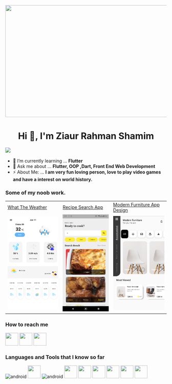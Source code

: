 <p align="center">  <img src="https://i.pinimg.com/originals/7c/ac/53/7cac53b96635b5ad0684f99d95de1bbf.gif" width="900" height="350"/> </p>
<h1 align="center">Hi 👋, I'm Ziaur Rahman Shamim</h1>

![](https://komarev.com/ghpvc/?username=ZRShamim&label=PROFILE+VIEWS)

- 🌱 I’m currently learning ... **Flutter**
- 💬 Ask me about ... **Flutter, OOP ,Dart, Front End Web Development**
- ⚡ About Me: ... **I am very fun loving person, love to play video games and have a interest on world history.**

<h3 align="left">Some of my noob work.</h3> 
<table>
  <tr>
    <td><a href="https://github.com/ZRShamim/what_the_weather">What The Weather</a></td>
     <td><a href="https://github.com/ZRShamim/recipe_search-_app">Recipe Search App</a></td>
     <td><a href="https://github.com/ZRShamim/modern_furniture">Modern Furniture App Design</a></td>
  </tr>
  <tr>
    <td><img src="https://raw.githubusercontent.com/ZRShamim/what_the_weather/main/assets/screenshots/weather_app.png" width=250></td>
    <td><img src="https://raw.githubusercontent.com/ZRShamim/recipe_search-_app/main/assets/screenshots/save_page.png" width=230 ></td>
    <td><img src="https://raw.githubusercontent.com/ZRShamim/modern_furniture/main/assets/screenshots/1.png" width=250  ></td>
  </tr>
 </table>

<h3 align="left">How to reach me</h3>  
  <a href="mailto:zrshamim8822@gmail.com"><img src="https://upload.wikimedia.org/wikipedia/commons/thumb/7/7e/Gmail_icon_%282020%29.svg/2560px-Gmail_icon_%282020%29.svg.png" width="40" height="40"/></a> 
  <a href="https://www.facebook.com/Ziaur1Shamim"><img src="https://upload.wikimedia.org/wikipedia/commons/thumb/f/fb/Facebook_icon_2013.svg/1200px-Facebook_icon_2013.svg.png" width="40" height="40"/></a> 
  <a href="https://www.linkedin.com/in/ziaur-rahman-shamim-4019a71aa/"><img src="https://cdn-icons-png.flaticon.com/512/174/174857.png" width="40" height="40"/></a> 

<h3 align="left">Languages and Tools that I know so far</h3>
<p align="left"> 
  <img src="https://www.vectorlogo.zone/logos/flutterio/flutterio-icon.svg" alt="android" width="40" height="40"/>
  <img src="https://upload.wikimedia.org/wikipedia/commons/thumb/6/61/HTML5_logo_and_wordmark.svg/2048px-HTML5_logo_and_wordmark.svg.png" width="40" height="40"/>
  <img src="https://upload.wikimedia.org/wikipedia/commons/thumb/3/3d/CSS.3.svg/1200px-CSS.3.svg.png" alt="android" width="40" height="40"/>
  <img src="https://upload.wikimedia.org/wikipedia/commons/thumb/9/99/Unofficial_JavaScript_logo_2.svg/1024px-Unofficial_JavaScript_logo_2.svg.png" width="40" height="40"/>
  <img src="https://upload.wikimedia.org/wikipedia/commons/thumb/1/18/C_Programming_Language.svg/1200px-C_Programming_Language.svg.png" width="40" height="40"/>
  <img src="https://upload.wikimedia.org/wikipedia/commons/thumb/c/c3/Python-logo-notext.svg/1024px-Python-logo-notext.svg.png" width="40" height="40"/>
  <img src="https://upload.wikimedia.org/wikipedia/commons/thumb/a/af/Adobe_Photoshop_CC_icon.svg/2101px-Adobe_Photoshop_CC_icon.svg.png" width="40" height="40"/>
  <img src="https://upload.wikimedia.org/wikipedia/commons/3/33/Figma-logo.svg" width="40" height="40"/>
  <img src="https://upload.wikimedia.org/wikipedia/commons/thumb/e/ec/Wondershare_filmora_logo.svg/1024px-Wondershare_filmora_logo.svg.png" width="40" height="40"/>
</p>
